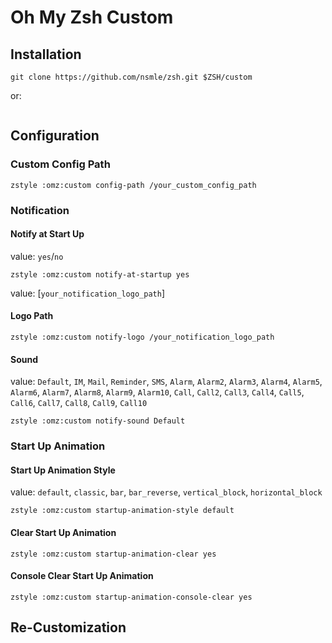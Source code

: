 # Oh My Zsh Custom

<!-- Installation -->

## Installation

```
git clone https://github.com/nsmle/zsh.git $ZSH/custom
```

or:

```

```

<!-- Configuration -->

## Configuration

### Custom Config Path

```
zstyle :omz:custom config-path /your_custom_config_path
```

### Notification

#### Notify at Start Up

value: `yes`/`no`

```
zstyle :omz:custom notify-at-startup yes
```

value: [`your_notification_logo_path`]

#### Logo Path

```
zstyle :omz:custom notify-logo /your_notification_logo_path
```

#### Sound

value: `Default`, `IM`, `Mail`, `Reminder`, `SMS`, `Alarm`, `Alarm2`, `Alarm3`, `Alarm4`, `Alarm5`, `Alarm6`,
`Alarm7`, `Alarm8`, `Alarm9`, `Alarm10`, `Call`, `Call2`, `Call3`, `Call4`, `Call5`, `Call6`, `Call7`,
`Call8`, `Call9`, `Call10`

```
zstyle :omz:custom notify-sound Default
```

### Start Up Animation

#### Start Up Animation Style

value: `default`, `classic`, `bar`, `bar_reverse`, `vertical_block`, `horizontal_block`

```
zstyle :omz:custom startup-animation-style default
```

#### Clear Start Up Animation

```
zstyle :omz:custom startup-animation-clear yes
```

#### Console Clear Start Up Animation

```
zstyle :omz:custom startup-animation-console-clear yes
```

<!-- Customization -->

## Re-Customization
